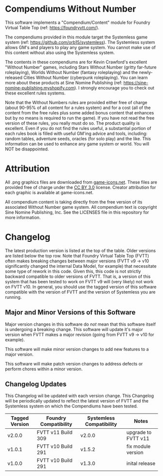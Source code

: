 # Compendiums Without Number

This software implements a "Compendium/Content" module for Foundry Virtual Table Top (ref: https://foundryvtt.com/).

The compendiums provided in this module target the Systemless game system (ref: https://github.com/orb15/systemless).
The Systemless system allows GM's and players to play any game system.
You cannot make use of this content without also using the Systemless system.

The contents in these compendiums are for Kevin Crawford's excellent "Without Number" games, including Stars Without Number (gritty far-future roleplaying), Worlds Without Number (fantasy roleplaying) and the newly-released Cities Without Number (cyberpunk roleplaying). 
You can learn more about these products at Sine Nomine Publishing (ref: https://sine-nomine-publishing.myshopify.com).
I strongly encourage you to check out these excellent rules systems.

Note that the Without Numbers rules are provided either free of charge (about 90-95% of all content for a rules system) and for a cost (all of the content from the free rules plus some added bonus content that enhances but by no means is required to run the game). 
If you have not read the free version of these rules, you really must do so.
The product quality is excellent.
Even if you do not find the rules useful, a substantial portion of each rules book is filled with useful GM'ing advice and tools, including: random tables, adventure seeds, oracles (for solo play) and the like.
This information can be used to enhance any game system or world.
You will NOT be disappointed.

# Attribution
All .png graphics files are downloaded from [game-icons.net](https://game-icons.net).
These files are provided free of charge under the [CC BY 3.0](https://creativecommons.org/licenses/by/3.0) license.
Creator attribution for each graphic is available at game-icons.net.

All compendium content is taking directly from the free version of its associated Without Number game system.
All compendium text is copyright Sine Nomine Publishing, Inc.
See the LICENSES file in this repository for more information.

# Changelog
The latest production version is listed at the top of the table.
Older versions are listed below the top row.
Note that Foundry Virtual Table Top (FVTT) often makes breaking changes between major versions (FVTT v9 -> v10 significantly changed the internal Data Model, for example) that necessitate some type of rework in this code.
Given this, this code is not strictly backward compatible to older versions of FVTT.
That is, a version of this system that has been tested to work on FVTT v9 will (very likely) not work on FVTT v10.
In general, you should use the tagged version of this software compatible with the version of FVTT and the version of Systemless you are running.

## Major and Minor Versions of this Software
Major version changes in this software do _not_ mean that this software itself is undergoing a breaking change.
This software will update it's major version when FVTT makes a major revision (going from FVTT v9 -> v10 for example).

This software will make minor version changes to add new features to a major version.

This software will make patch version changes to address defects or perform chores within a minor version.

## Changelog Updates
This Changelog wil be updated with each version change.
This Changelog will be periodically updated to reflect the latest version of FVTT and the Systemless system on which the Compendiums have been tested.

| Tagged Version | Foundry Compatibility | Systemless Compatibility | Notes |
|----------------|-----------------------|--------------------------|-------|
| v2.0.0         | FVTT v11 Build 309    |  v2.0.0                  |upgrade to FVTT v11|
| v1.0.1         | FVTT v10 Build 291    |  v1.5.2                  |fix module version|
| v1.0.0         | FVTT v10 Build 291    |  v1.3.0                  |inital release|